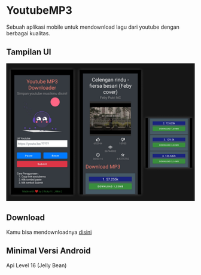 # YoutubeMP3
Sebuah aplikasi mobile untuk mendownload lagu dari youtube dengan berbagai kualitas.

## Tampilan UI
![alt text](https://github.com/rickyricko302/YoutubeMP3/blob/main/demo.jpg?raw=true)

## Download
Kamu bisa mendownloadnya <a href="https://github.com/rickyricko302/YoutubeMP3/releases/download/apk/YoutubeMp3.apk">disini</a>

## Minimal Versi Android
Api Level 16 (Jelly Bean)
